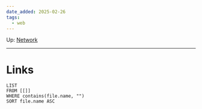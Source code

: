 ```yaml
---
date_added: 2025-02-26
tags:
  - web
---
```

Up: [Network](Network.md)
___
 
# Links
```dataview
LIST
FROM [[]]
WHERE contains(file.name, "")
SORT file.name ASC
```
